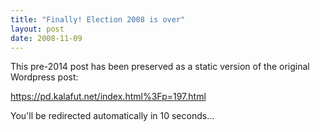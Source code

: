 ```yaml
---
title: "Finally! Election 2008 is over"
layout: post
date: 2008-11-09
---
```


This pre-2014 post has been preserved as a static version of the original Wordpress post:

https://pd.kalafut.net/index.html%3Fp=197.html

You'll be redirected automatically in 10 seconds...

<head>
  <meta http-equiv="refresh" content="10;url=https://pd.kalafut.net/index.html%3Fp=197.html">
</head>

